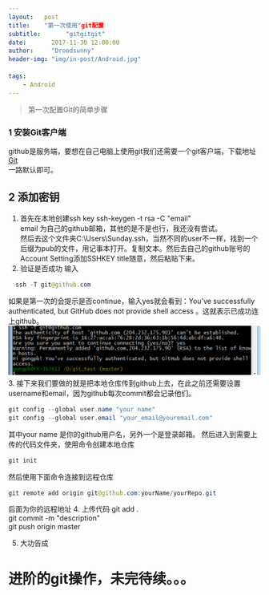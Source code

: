 ```yaml
---
layout:   post
title:    "第一次使用"git配置
subtitle:		"gitgitgit"
date:		2017-11-30 12:00:00
author:		"Droodsunny"
header-img: "img/in-post/Android.jpg"

tags:
    - Android
---
```

> 第一次配置Git的简单步骤

### 1 安装Git客户端
   github是服务端，要想在自己电脑上使用git我们还需要一个git客户端，下载地址[Git](http://msysgit.github.com/)<br/>
   一路默认即可。
## 2 添加密钥
   1. 首先在本地创建ssh key
ssh-keygen -t rsa -C "email"<br/>
email 为自己的github邮箱，其他的是不是也行，我还没有尝试。<br/>
然后去这个文件夹C:\Users\Sunday\.ssh，当然不同的user不一样，找到一个后缀为pub的文件，用记事本打开。复制文本。然后去自己的github账号的Account Setting添加SSHKEY title随意，然后粘贴下来。
   2. 验证是否成功
   输入
``` java
  ssh -T git@github.com
```   
如果是第一次的会提示是否continue，输入yes就会看到：You’ve successfully authenticated, but GitHub does not provide shell access 。这就表示已成功连上github。
![](/img/in-post/1366089042_1867.png)
3. 接下来我们要做的就是把本地仓库传到github上去，在此之前还需要设置username和email，因为github每次commit都会记录他们。
```java
git config --global user.name "your name"
git config --global user.email "your_email@youremail.com"
```
其中your name 是你的github用户名，另外一个是登录邮箱。
然后进入到需要上传的代码文件夹，使用命令创建本地仓库
``` java
git init
```
然后使用下面命令连接到远程仓库
``` java
git remote add origin git@github.com:yourName/yourRepo.git
```
后面为你的远程地址
4. 上传代码
 git add .<br/>
 git commit -m "description"<br/>
 git push origin master

 5. 大功告成

# 进阶的git操作，未完待续。。。
